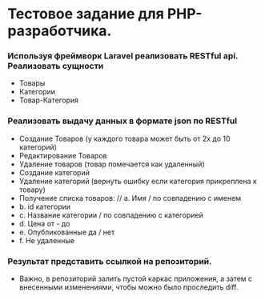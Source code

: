 # Тестовое задание для PHP-разработчика.
 
### Используя фреймворк Laravel реализовать RESTful api. Реализовать сущности
- Товары 
- Категории 
- Товар-Категория

### Реализовать выдачу данных в формате json по RESTful
- Создание Товаров (у каждого товара может быть от 2х до 10 категорий)
- Редактирование Товаров
- Удаление товаров (товар помечается как удаленный)
- Создание категорий
- Удаление категорий (вернуть ошибку если категория прикреплена к товару)
- Получение списка товаров: 
// a. Имя / по совпадению с  именем
- b. id категории
- c. Название категории  / по совпадению с  категорией 
- d. Цена от - до
- e. Опубликованные да / нет
- f. Не удаленные
 
### Результат представить ссылкой на репозиторий.
* Важно, в репозиторий залить пустой каркас приложения, а затем с внесенными изменениями, чтобы можно было проследить diff.

